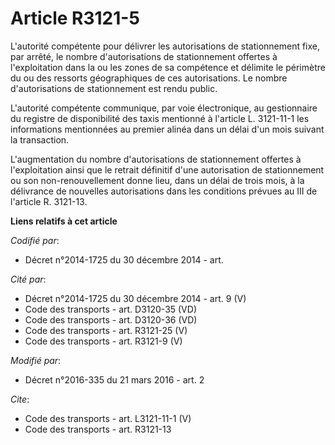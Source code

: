 # Article R3121-5

L'autorité compétente pour délivrer les autorisations de stationnement fixe, par arrêté, le nombre d'autorisations de
stationnement offertes à l'exploitation dans la ou les zones de sa compétence et délimite le périmètre du ou des ressorts
géographiques de ces autorisations. Le nombre d'autorisations de stationnement est rendu public. 

L'autorité compétente communique, par voie électronique, au gestionnaire du registre de disponibilité des taxis mentionné à
l'article L. 3121-11-1 les informations mentionnées au premier alinéa dans un délai d'un mois suivant la transaction. 

L'augmentation du nombre d'autorisations de stationnement offertes à l'exploitation ainsi que le retrait définitif d'une
autorisation de stationnement ou son non-renouvellement donne lieu, dans un délai de trois mois, à la délivrance de nouvelles
autorisations dans les conditions prévues au III de l'article R. 3121-13.

**Liens relatifs à cet article**

_Codifié par_:

  - Décret n°2014-1725 du 30 décembre 2014 - art.

_Cité par_:

  - Décret n°2014-1725 du 30 décembre 2014 - art. 9 (V)
  - Code des transports - art. D3120-35 (VD)
  - Code des transports - art. D3120-36 (VD)
  - Code des transports - art. R3121-25 (V)
  - Code des transports - art. R3121-9 (V)

_Modifié par_:

  - Décret n°2016-335 du 21 mars 2016 - art. 2

_Cite_:

  - Code des transports - art. L3121-11-1 (V)
  - Code des transports - art. R3121-13
